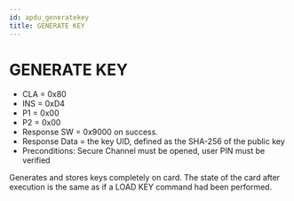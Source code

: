 ```yaml
---
id: apdu_generatekey
title: GENERATE KEY
---
```


# GENERATE KEY

* CLA = 0x80
* INS = 0xD4
* P1 = 0x00
* P2 = 0x00
* Response SW = 0x9000 on success.
* Response Data = the key UID, defined as the SHA-256 of the public key
* Preconditions: Secure Channel must be opened, user PIN must be verified

Generates and stores keys completely on card. The state of the card after execution is the same as if a LOAD KEY command had been performed.
